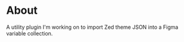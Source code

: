 # About

A utility plugin I'm working on to import Zed theme JSON into a Figma variable collection.
